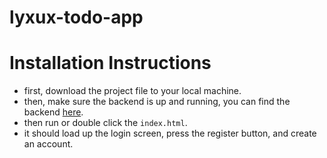 # lyxux-todo-app

# Installation Instructions

- first, download the project file to your local machine.
- then, make sure the backend is up and running, you can find the backend [here](https://github.com/JosephLahiru/lyxux-todo-app-backend.git).
- then run or double click the `index.html`.
- it should load up the login screen, press the register button, and create an account.
